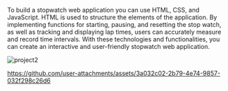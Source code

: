 To build a stopwatch web application you can use HTML, CSS, and JavaScript. HTML is used to structure the elements of the application. By implementing functions for starting, pausing, and resetting the stop watch, as well as tracking and displaying lap times, users can accurately measure and record time intervals. With these technologies and functionalities, you can create an interactive and user-friendly stopwatch web application.

![project2](https://github.com/user-attachments/assets/cbafb9e7-8e85-419c-a781-a1ccb3458cee)

https://github.com/user-attachments/assets/3a032c02-2b79-4e74-9857-032f298c26d6
